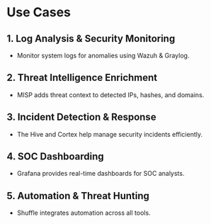 # Use Cases

## **1. Log Analysis & Security Monitoring**
- Monitor system logs for anomalies using Wazuh & Graylog.

## **2. Threat Intelligence Enrichment**
- MISP adds threat context to detected IPs, hashes, and domains.

## **3. Incident Detection & Response**
- The Hive and Cortex help manage security incidents efficiently.

## **4. SOC Dashboarding**
- Grafana provides real-time dashboards for SOC analysts.

## **5. Automation & Threat Hunting**
- Shuffle integrates automation across all tools.
